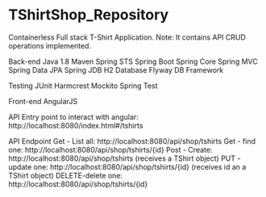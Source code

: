 # TShirtShop_Repository

Containerless Full stack T-Shirt Application. 
Note: It contains API CRUD operations implemented.

Back-end 
Java 1.8
Maven
Spring STS
Spring Boot
Spring Core
Spring MVC
Spring Data
JPA Spring JDB
H2 Database
Flyway DB Framework

Testing 
JUnit
Harmcrest
Mockito
Spring Test

Front-end
AngularJS

API
Entry point to interact with angular: http://localhost:8080/index.html#/tshirts

API Endpoint
Get - List all: http://localhost:8080/api/shop/tshirts
Get - find one: http://localhost:8080/api/shop/tshirts/{id}
Post - Create: http://localhost:8080/api/shop/tshirts
(receives a TShirt object)
PUT - update  one: http://localhost:8080/api/shop/tshirts/{id}
(receives id an a TShirt object)
DELETE-delete one: http://localhost:8080/api/shop/tshirts/{id}
